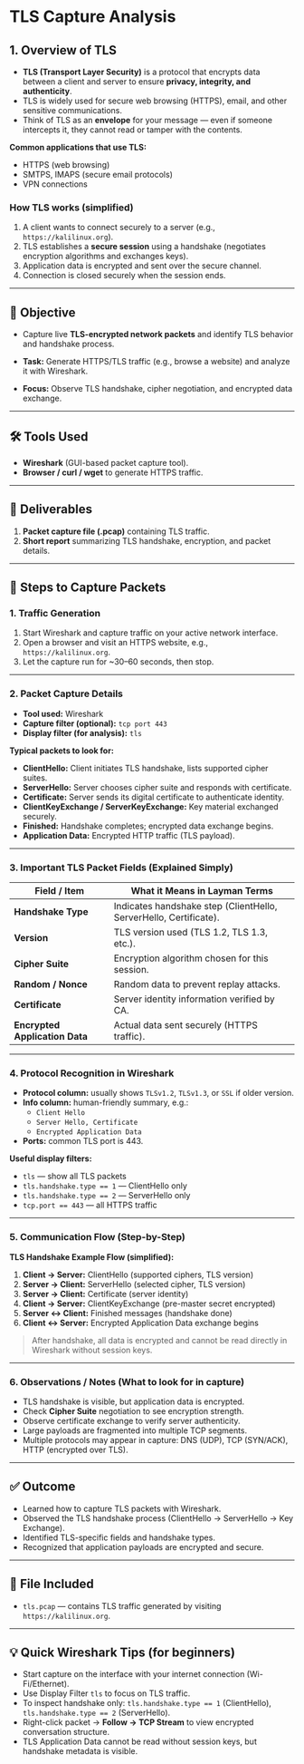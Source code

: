 # TLS Capture Analysis

## 1. Overview of TLS

- **TLS (Transport Layer Security)** is a protocol that encrypts data between a client and server to ensure **privacy, integrity, and authenticity**.  
- TLS is widely used for secure web browsing (HTTPS), email, and other sensitive communications.  
- Think of TLS as an **envelope** for your message — even if someone intercepts it, they cannot read or tamper with the contents.  

**Common applications that use TLS:**  
- HTTPS (web browsing)  
- SMTPS, IMAPS (secure email protocols)  
- VPN connections  

### How TLS works (simplified)
1. A client wants to connect securely to a server (e.g., `https://kalilinux.org`).  
2. TLS establishes a **secure session** using a handshake (negotiates encryption algorithms and exchanges keys).  
3. Application data is encrypted and sent over the secure channel.  
4. Connection is closed securely when the session ends.  

---

## 🎯 Objective
- Capture live **TLS-encrypted network packets** and identify TLS behavior and handshake process.  

- **Task:** Generate HTTPS/TLS traffic (e.g., browse a website) and analyze it with Wireshark.  
- **Focus:** Observe TLS handshake, cipher negotiation, and encrypted data exchange.  

---

## 🛠 Tools Used
- **Wireshark** (GUI-based packet capture tool).  
- **Browser / curl / wget** to generate HTTPS traffic.  

---

## 📂 Deliverables
1. **Packet capture file (.pcap)** containing TLS traffic.  
2. **Short report** summarizing TLS handshake, encryption, and packet details.  

---

## 🧭 Steps to Capture Packets

### 1. Traffic Generation
1. Start Wireshark and capture traffic on your active network interface.  
2. Open a browser and visit an HTTPS website, e.g., `https://kalilinux.org`.  
3. Let the capture run for ~30–60 seconds, then stop.  

---

### 2. Packet Capture Details

- **Tool used:** Wireshark  
- **Capture filter (optional):** `tcp port 443`  
- **Display filter (for analysis):** `tls`  

**Typical packets to look for:**
- **ClientHello:** Client initiates TLS handshake, lists supported cipher suites.  
- **ServerHello:** Server chooses cipher suite and responds with certificate.  
- **Certificate:** Server sends its digital certificate to authenticate identity.  
- **ClientKeyExchange / ServerKeyExchange:** Key material exchanged securely.  
- **Finished:** Handshake completes; encrypted data exchange begins.  
- **Application Data:** Encrypted HTTP traffic (TLS payload).  

---

### 3. Important TLS Packet Fields (Explained Simply)

| Field / Item           | What it Means in Layman Terms |
|------------------------|------------------------------|
| **Handshake Type**      | Indicates handshake step (ClientHello, ServerHello, Certificate). |
| **Version**             | TLS version used (TLS 1.2, TLS 1.3, etc.). |
| **Cipher Suite**        | Encryption algorithm chosen for this session. |
| **Random / Nonce**      | Random data to prevent replay attacks. |
| **Certificate**         | Server identity information verified by CA. |
| **Encrypted Application Data** | Actual data sent securely (HTTPS traffic). |

---

### 4. Protocol Recognition in Wireshark

- **Protocol column:** usually shows `TLSv1.2`, `TLSv1.3`, or `SSL` if older version.  
- **Info column:** human-friendly summary, e.g.:  
  - `Client Hello`  
  - `Server Hello, Certificate`  
  - `Encrypted Application Data`  
- **Ports:** common TLS port is 443.  

**Useful display filters:**  
- `tls` — show all TLS packets  
- `tls.handshake.type == 1` — ClientHello only  
- `tls.handshake.type == 2` — ServerHello only  
- `tcp.port == 443` — all HTTPS traffic  

---

### 5. Communication Flow (Step-by-Step)

**TLS Handshake Example Flow (simplified):**

1. **Client → Server:** ClientHello (supported ciphers, TLS version)  
2. **Server → Client:** ServerHello (selected cipher, TLS version)  
3. **Server → Client:** Certificate (server identity)  
4. **Client → Server:** ClientKeyExchange (pre-master secret encrypted)  
5. **Server ↔ Client:** Finished messages (handshake done)  
6. **Client ↔ Server:** Encrypted Application Data exchange begins  

> After handshake, all data is encrypted and cannot be read directly in Wireshark without session keys.  

---

### 6. Observations / Notes (What to look for in capture)

- TLS handshake is visible, but application data is encrypted.  
- Check **Cipher Suite** negotiation to see encryption strength.  
- Observe certificate exchange to verify server authenticity.  
- Large payloads are fragmented into multiple TCP segments.  
- Multiple protocols may appear in capture: DNS (UDP), TCP (SYN/ACK), HTTP (encrypted over TLS).  

---

## ✅ Outcome

- Learned how to capture TLS packets with Wireshark.  
- Observed the TLS handshake process (ClientHello → ServerHello → Key Exchange).  
- Identified TLS-specific fields and handshake types.  
- Recognized that application payloads are encrypted and secure.  

---

## 📎 File Included

- `tls.pcap` — contains TLS traffic generated by visiting `https://kalilinux.org`.  

---

## 💡 Quick Wireshark Tips (for beginners)

- Start capture on the interface with your internet connection (Wi-Fi/Ethernet).  
- Use Display Filter `tls` to focus on TLS traffic.  
- To inspect handshake only: `tls.handshake.type == 1` (ClientHello), `tls.handshake.type == 2` (ServerHello).  
- Right-click packet → **Follow → TCP Stream** to view encrypted conversation structure.  
- TLS Application Data cannot be read without session keys, but handshake metadata is visible.  
